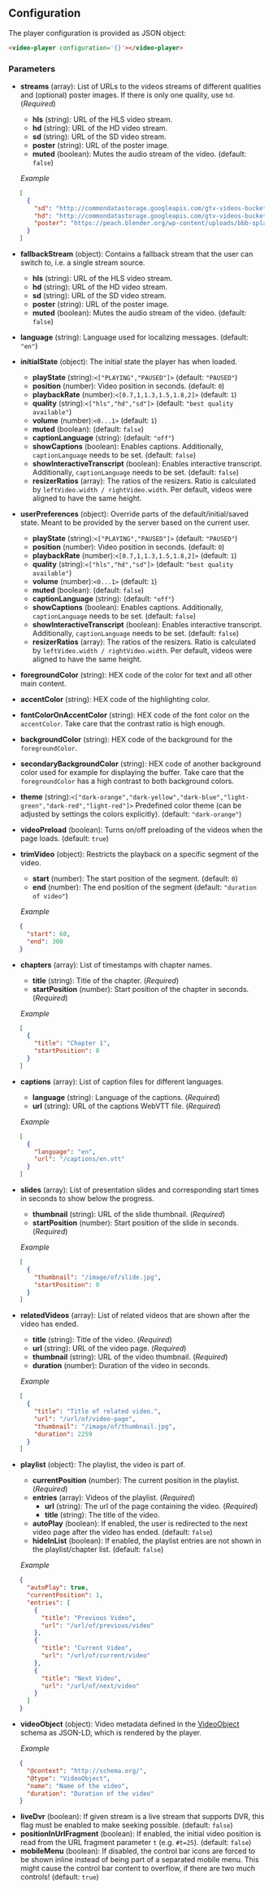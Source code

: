 ## Configuration

The player configuration is provided as JSON object:
```html
<video-player configuration='{}'></video-player>
```

### Parameters
<!-- DO NOT REMOVE BEGIN-SECTION/END-SECTION COMMENTS. -->
<!-- THEY ARE USED FOR GENERATING PARAMETERS DOCS FROM SCHEMA. -->
<!-- BEGIN-SECTION CONFIGURATION -->
* **streams** (array): List of URLs to the videos streams of different qualities and (optional) poster images. If there is only one quality, use `hd`. (*Required*)
   * **hls** (string): URL of the HLS video stream.
   * **hd** (string): URL of the HD video stream.
   * **sd** (string): URL of the SD video stream.
   * **poster** (string): URL of the poster image.
   * **muted** (boolean): Mutes the audio stream of the video. (default: `false`)

   *Example*
```JSON
   [
     {
       "sd": "http://commondatastorage.googleapis.com/gtv-videos-bucket/sample/BigBuckBunny.mp4",
       "hd": "http://commondatastorage.googleapis.com/gtv-videos-bucket/sample/BigBuckBunny.mp4",
       "poster": "https://peach.blender.org/wp-content/uploads/bbb-splash.png"
     }
   ]
```
* **fallbackStream** (object): Contains a fallback stream that the user can switch to, i.e. a single stream source.
   * **hls** (string): URL of the HLS video stream.
   * **hd** (string): URL of the HD video stream.
   * **sd** (string): URL of the SD video stream.
   * **poster** (string): URL of the poster image.
   * **muted** (boolean): Mutes the audio stream of the video. (default: `false`)
* **language** (string): Language used for localizing messages. (default: `"en"`)
* **initialState** (object): The initial state the player has when loaded.
   * **playState** (string):`<["PLAYING","PAUSED"]>` (default: `"PAUSED"`)
   * **position** (number): Video position in seconds. (default: `0`)
   * **playbackRate** (number):`<[0.7,1,1.3,1.5,1.8,2]>` (default: `1`)
   * **quality** (string):`<["hls","hd","sd"]>` (default: `"best quality available"`)
   * **volume** (number):`<0...1>` (default: `1`)
   * **muted** (boolean): (default: `false`)
   * **captionLanguage** (string): (default: `"off"`)
   * **showCaptions** (boolean): Enables captions. Additionally, `captionLanguage` needs to be set. (default: `false`)
   * **showInteractiveTranscript** (boolean): Enables interactive transcript. Additionally, `captionLanguage` needs to be set. (default: `false`)
   * **resizerRatios** (array): The ratios of the resizers. Ratio is calculated by `leftVideo.width / rightVideo.width`. Per default, videos were aligned to have the same height.
* **userPreferences** (object): Override parts of the default/initial/saved state. Meant to be provided by the server based on the current user.
   * **playState** (string):`<["PLAYING","PAUSED"]>` (default: `"PAUSED"`)
   * **position** (number): Video position in seconds. (default: `0`)
   * **playbackRate** (number):`<[0.7,1,1.3,1.5,1.8,2]>` (default: `1`)
   * **quality** (string):`<["hls","hd","sd"]>` (default: `"best quality available"`)
   * **volume** (number):`<0...1>` (default: `1`)
   * **muted** (boolean): (default: `false`)
   * **captionLanguage** (string): (default: `"off"`)
   * **showCaptions** (boolean): Enables captions. Additionally, `captionLanguage` needs to be set. (default: `false`)
   * **showInteractiveTranscript** (boolean): Enables interactive transcript. Additionally, `captionLanguage` needs to be set. (default: `false`)
   * **resizerRatios** (array): The ratios of the resizers. Ratio is calculated by `leftVideo.width / rightVideo.width`. Per default, videos were aligned to have the same height.
* **foregroundColor** (string): HEX code of the color for text and all other main content.
* **accentColor** (string): HEX code of the highlighting color.
* **fontColorOnAccentColor** (string): HEX code of the font color on the `accentColor`. Take care that the contrast ratio is high enough.
* **backgroundColor** (string): HEX code of the background for the `foregroundColor`.
* **secondaryBackgroundColor** (string): HEX code of another background color used for example for displaying the buffer. Take care that the `foregroundColor` has a high contrast to both background colors.
* **theme** (string):`<["dark-orange","dark-yellow","dark-blue","light-green","dark-red","light-red"]>` Predefined color theme (can be adjusted by settings the colors explicitly). (default: `"dark-orange"`)
* **videoPreload** (boolean): Turns on/off preloading of the videos when the page loads. (default: `true`)
* **trimVideo** (object): Restricts the playback on a specific segment of the video.
   * **start** (number): The start position of the segment. (default: `0`)
   * **end** (number): The end position of the segment (default: `"duration of video"`)

   *Example*
```JSON
   {
     "start": 60,
     "end": 300
   }
```
* **chapters** (array): List of timestamps with chapter names.
   * **title** (string): Title of the chapter. (*Required*)
   * **startPosition** (number): Start position of the chapter in seconds. (*Required*)

   *Example*
```JSON
   [
     {
       "title": "Chapter 1",
       "startPosition": 0
     }
   ]
```
* **captions** (array): List of caption files for different languages.
   * **language** (string): Language of the captions. (*Required*)
   * **url** (string): URL of the captions WebVTT file. (*Required*)

   *Example*
```JSON
   [
     {
       "language": "en",
       "url": "/captions/en.vtt"
     }
   ]
```
* **slides** (array): List of presentation slides and corresponding start times in seconds to show below the progress.
   * **thumbnail** (string): URL of the slide thumbnail. (*Required*)
   * **startPosition** (number): Start position of the slide in seconds. (*Required*)

   *Example*
```JSON
   [
     {
       "thumbnail": "/image/of/slide.jpg",
       "startPosition": 0
     }
   ]
```
* **relatedVideos** (array): List of related videos that are shown after the video has ended.
   * **title** (string): Title of the video. (*Required*)
   * **url** (string): URL of the video page. (*Required*)
   * **thumbnail** (string): URL of the video thumbnail. (*Required*)
   * **duration** (number): Duration of the video in seconds.

   *Example*
```JSON
   [
     {
       "title": "Title of related video.",
       "url": "/url/of/video-page",
       "thumbnail": "/image/of/thumbnail.jpg",
       "duration": 2259
     }
   ]
```
* **playlist** (object): The playlist, the video is part of.
   * **currentPosition** (number): The current position in the playlist. (*Required*)
   * **entries** (array): Videos of the playlist. (*Required*)
       * **url** (string): The url of the page containing the video. (*Required*)
       * **title** (string): The title of the video.
   * **autoPlay** (boolean): If enabled, the user is redirected to the next video page after the video has ended. (default: `false`)
   * **hideInList** (boolean): If enabled, the playlist entries are not shown in the playlist/chapter list. (default: `false`)

   *Example*
```JSON
   {
     "autoPlay": true,
     "currentPosition": 1,
     "entries": [
       {
         "title": "Previous Video",
         "url": "/url/of/previous/video"
       },
       {
         "title": "Current Video",
         "url": "/url/of/current/video"
       },
       {
         "title": "Next Video",
         "url": "/url/of/next/video"
       }
     ]
   }
```
* **videoObject** (object): Video metadata defined in the [VideoObject](http://schema.org/VideoObject) schema as JSON-LD, which is rendered by the player.

   *Example*
```JSON
   {
     "@context": "http://schema.org/",
     "@type": "VideoObject",
     "name": "Name of the video",
     "duration": "Duration of the video"
   }
```
* **liveDvr** (boolean): If given stream is a live stream that supports DVR, this flag must be enabled to make seeking possible. (default: `false`)
* **positionInUrlFragment** (boolean): If enabled, the initial video position is read from the URL fragment parameter `t` (e.g. `#t=25`). (default: `false`)
* **mobileMenu** (boolean): If disabled, the control bar icons are forced to be shown inline instead of being part of a separated mobile menu. This might cause the control bar content to overflow, if there are two much controls! (default: `true`)
<!-- END-SECTION CONFIGURATION -->
